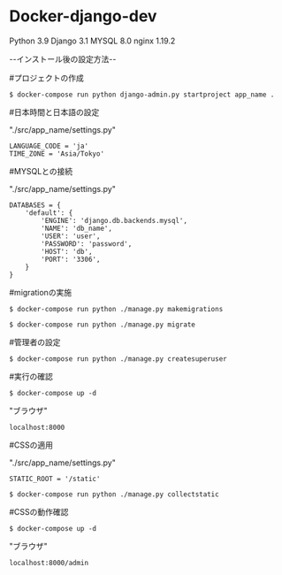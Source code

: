 # Docker-django-dev

Python 3.9 Django 3.1 MYSQL 8.0 nginx 1.19.2


--インストール後の設定方法--

#プロジェクトの作成
~~~~~~~~~~~~~~~~~~~~~~~~~~~~~~~~~~~~~~~~~~~~~~~~~~~~~~~~~~~~~~~~~~~
$ docker-compose run python django-admin.py startproject app_name .
~~~~~~~~~~~~~~~~~~~~~~~~~~~~~~~~~~~~~~~~~~~~~~~~~~~~~~~~~~~~~~~~~~~

#日本時間と日本語の設定

"./src/app_name/settings.py"
~~~~~~~~~~~~~~~~~~~~~~~~
LANGUAGE_CODE = 'ja'
TIME_ZONE = 'Asia/Tokyo'
~~~~~~~~~~~~~~~~~~~~~~~~

#MYSQLとの接続

"./src/app_name/settings.py"
~~~~~~~~~~~~~~~~~~~~~~~~~~~~~~~~~~~~~~~~~~~~~
DATABASES = {
    'default': {
        'ENGINE': 'django.db.backends.mysql',
        'NAME': 'db_name',
        'USER': 'user',
        'PASSWORD': 'password',
        'HOST': 'db',
        'PORT': '3306',
    }
}
~~~~~~~~~~~~~~~~~~~~~~~~~~~~~~~~~~~~~~~~~~~~~~

#migrationの実施
~~~~~~~~~~~~~~~~~~~~~~~~~~~~~~~~~~~~~~~~~~~~~~~~~~~~~~
$ docker-compose run python ./manage.py makemigrations

$ docker-compose run python ./manage.py migrate
~~~~~~~~~~~~~~~~~~~~~~~~~~~~~~~~~~~~~~~~~~~~~~~~~~~~~~

#管理者の設定
~~~~~~~~~~~~~~~~~~~~~~~~~~~~~~~~~~~~~~~~~~~~~~~~~~~~~~~
$ docker-compose run python ./manage.py createsuperuser
~~~~~~~~~~~~~~~~~~~~~~~~~~~~~~~~~~~~~~~~~~~~~~~~~~~~~~~

#実行の確認
~~~~~~~~~~~~~~~~~~~~~~
$ docker-compose up -d
~~~~~~~~~~~~~~~~~~~~~~

"ブラウザ"
~~~~~~~~~~~~~~
localhost:8000
~~~~~~~~~~~~~~

#CSSの適用

"./src/app_name/settings.py"
~~~~~~~~~~~~~~~~~~~~~~~
STATIC_ROOT = '/static'
~~~~~~~~~~~~~~~~~~~~~~~

~~~~~~~~~~~~~~~~~~~~~~~~~~~~~~~~~~~~~~~~~~~~~~~~~~~~~
$ docker-compose run python ./manage.py collectstatic
~~~~~~~~~~~~~~~~~~~~~~~~~~~~~~~~~~~~~~~~~~~~~~~~~~~~~

#CSSの動作確認
~~~~~~~~~~~~~~~~~~~~~~
$ docker-compose up -d
~~~~~~~~~~~~~~~~~~~~~~
"ブラウザ"
~~~~~~~~~~~~~~~~~~~~
localhost:8000/admin
~~~~~~~~~~~~~~~~~~~~

